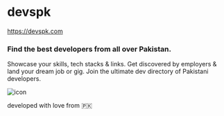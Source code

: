 # devspk
https://devspk.com

### Find the best developers from all over Pakistan.
Showcase your skills, tech stacks & links. Get discovered by employers & land your dream job or gig. Join the ultimate dev directory of Pakistani developers.

![icon](https://github.com/user-attachments/assets/41a24384-2704-4363-b7d6-53024dbd5fc0)

developed with love from 🇵🇰
